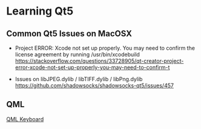 # Learning Qt5

## Common Qt5 Issues on MacOSX
* Project ERROR: Xcode not set up properly. You may need to confirm the license agreement by running /usr/bin/xcodebuild  
https://stackoverflow.com/questions/33728905/qt-creator-project-error-xcode-not-set-up-properly-you-may-need-to-confirm-t

* Issues on libJPEG.dylib / libTIFF.dylib / libPng.dylib  
https://github.com/shadowsocks/shadowsocks-qt5/issues/457

## QML
[QML Keyboard](qt-virtual-keyboard/README.md)
